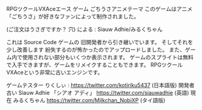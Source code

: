 RPGツクールVXAceエース ゲーム ごちうさアニメテーマ
このゲームはアニメ「ごちうさ」が好きなファンによって制作されました。

(ご注文はうさぎですか？ 穴)              による : Siauw Adhie/みるくちゃん


これは
Source Code 
ゲームの
旧開発者から引き継いでいます。
そしてそれを少し改善します
紛失するのが怖かったのでアップロードしました。
また、ゲーム内で使用されない部分もいくつか表示されます。
ゲームのスプライトは無料で入手できますが、ゲームをリメイクすることもできます。
RPGツクールVXAceという非常に古いエンジンです。

ゲームテスター
りくしぃ : https://twitter.com/kotiriku5437 (日本語版)
開発者古い
Siauw Adhie 「シアオ アディ」 https://twitter.com/siauwadhie (英語)
現在
みるくちゃん https://twitter.com/Milkchan_NobiXP (タイ語版)

